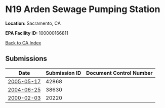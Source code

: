 # N19 Arden Sewage Pumping Station

**Location:** Sacramento, CA

**EPA Facility ID:** 100000166811

[Back to CA Index](../../index.md)

## Submissions

| Date | Submission ID | Document Control Number |
|------|--------------|-------------------------|
| [2005-05-17](submissions/42868.md) | 42868 |  |
| [2004-06-25](submissions/38630.md) | 38630 |  |
| [2000-02-03](submissions/20220.md) | 20220 |  |
